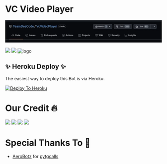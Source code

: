 # VC Video Player

<p align="center"><img src="https://github.com/AeroBotz/VcVideoPlayer/blob/dev/assets/star.gif" alt="TeamDeeCode Github" width="1000px" /></p>

<a href="https://t.me/AerodynamicV1_UPDATE"><img src="https://img.shields.io/badge/Join-Telegram%20Channel-red.svg?logo=Telegram"></a>
<a href="t.me/PmPermit"><img src="https://img.shields.io/badge/Join-Telegram%20Group-blue.svg?logo=telegram"></a>
![logo](https://telegra.ph/file/824cba85b5b820fcd7dcd.jpg)

## ✨ Heroku Deploy ✨
The easiest way to deploy this Bot is via Heroku.

[![Deploy To Heroku](https://www.herokucdn.com/deploy/button.svg)](https://heroku.com/deploy?template=https://github.com/AeroBotz/VcVideoPlayer)


# Our Credit 🔥

<a href="https://t.me/AerodynamicV1_UPDATE"><img src="https://img.shields.io/badge/Louis-1b77FF.svg?logo=Telegram"></a>
<a href="t.me/AerodynamicV1_SUPPORT"><img src="https://img.shields.io/badge/Stark-1b77FF.svg?logo=telegram"></a>
<a href="https://t.me/AerodynamicV1_Promotion"><img src="https://img.shields.io/badge/Blaze-1b77FF.svg?logo=Telegram"></a>
<a href="t.me/AerodynamicV1_UPDATE"><img src="https://img.shields.io/badge/Harsh-1b77FF.svg?logo=telegram"></a>



# Special Thanks To 💞

- [AeroBotz](https://github.com/Aerobotz) for [pytgcalls](https://github.com/pytgcalls/pytgcalls)


